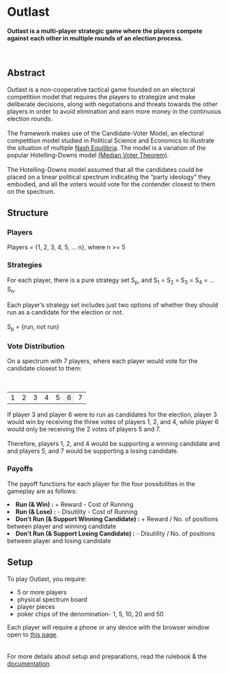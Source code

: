 <h1>Outlast</h1>
<p><b>Outlast is a multi-player strategic game where the players compete against each other in multiple rounds of an election process.</b></p>

<br>
<h2>Abstract</h2>
<p>
Outlast is a non-cooperative tactical game founded on an electoral competition model that requires the players to strategize and make deliberate decisions, along with negotiations and threats towards the other players in order to avoid elimination and earn more money in the continuous election rounds.
<br><br>
The framework makes use of the Candidate-Voter Model, an electoral competition model studied in Political Science and Economics to illustrate the situation of multiple <a href="https://en.wikipedia.org/wiki/Nash_equilibrium">Nash Equilibria</a>. The model is a variation of the popular Hotelling-Downs model <a href="https://en.wikipedia.org/wiki/Median_voter_theorem">(Median Voter Theorem)</a>. 
<br><br>
The Hotelling-Downs model assumed that all the candidates could be placed on a linear political spectrum indicating the “party ideology” they embodied, and all the voters would vote for the contender closest to them on the spectrum.
</p>

<h2>Structure</h2>

<h3>Players</h3>
<p>Players = {1, 2, 3, 4, 5, … n}, where n >= 5</p>

<h3>Strategies</h3>
<p>
For each player, there is a pure strategy set S<sub>p</sub>, and S<sub>1</sub> = S<sub>2</sub> = S<sub>3</sub> = S<sub>4</sub> = … S<sub>n</sub>.
<br><br>
Each player’s strategy set includes just two options of whether they should run as a candidate for the election or not.
<br><br>
S<sub>p</sub> = {run, not run}
</p>

<h3>Vote Distribution</h3>
<p>On a spectrum with 7 players, where each player would vote for the candidate closest to them:</p>
<br>
<table>
<tr><td>1</td><td>2</td><td>3</td><td>4</td><td>5</td><td style="background-color: #F3F3F3;">6</td><td>7</td></tr>
</table>
<p>If player 3 and player 6 were to run as candidates for the election, player 3 would win by receiving the three votes of players 1, 2, and 4, while player 6 would only be receiving the 2 votes of players 5 and 7.
<br><br>
Therefore, players 1, 2, and 4 would be supporting a winning candidate and and players 5, and 7 would be supporting a losing candidate.
</p>

<h3>Payoffs</h3>
<p>The payoff functions for each player for the four possibilities in the gameplay are as follows: 
<br>
<ui>
<li><b>Run (& Win) :</b> + Reward - Cost of Running</li>
<li><b>Run (& Lose) :</b> - Disutility - Cost of Running</li>
<li><b>Don't Run (& Support Winning Candidate) :</b> + Reward / No. of positions between player and winning candidate</li>
<li><b>Don't Run (& Support Losing Candidate) :</b> - Disutility / No. of positions between player and losing candidate</li>
</ui>
</p>

<h2>Setup</h2>
<p>To play Outlast, you require:</p>
<ul>
<li>5 or more players 
<li>physical spectrum board</li>
<li>player pieces</li> 
<li>poker chips of the denomination- 1, 5, 10, 20 and 50</li>
</ul>
<p>Each player will require a phone or any device with the browser window open to <a href="https://outlast-game.herokuapp.com">this page</a>.
<br><br><br>
For more details about setup and preparations, read the rulebook & the <a href="https://dl.dropboxusercontent.com/s/jktbto23ttx77qn/Outlast%20-%20Documentation.pdf?dl=0">documentation</a>.</p>
